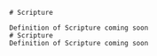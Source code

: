 
    # Scripture

    Definition of Scripture coming soon
    # Scripture
    Definition of Scripture coming soon
